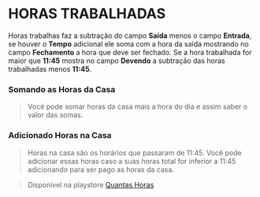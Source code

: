 # HORAS TRABALHADAS

Horas trabalhas faz a subtração do campo **Saída** menos o campo **Entrada**, se houver o **Tempo** adicional ele soma com a hora da saída mostrando no campo **Fechamento** a hora que deve ser fechado.
Se a hora trabalhada for maior que **11:45** mostra no campo **Devendo** a subtração das horas trabalhadas menos **11:45**.

### Somando as Horas da Casa
> Você pode somar horas da casa mais a hora do dia e assim saber o valor das somas.

### Adicionado **Horas na Casa**
> Horas na casa são os horários que passaram de 11:45. Você pode adicionar essas horas caso a suas horas total for inferior a 11:45 adicionando para ser pago as horas da casa.

>Disponivel na playstore [Quantas Horas](https://play.google.com/store/apps/details?id=br.com.android.elderbr.quantashoras)